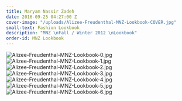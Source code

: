 ```yaml
---
title: Maryam Nassir Zadeh
date: 2016-09-25 04:27:00 Z
cover-image: "/uploads/Alizee-Freudenthal-MNZ-Lookbook-COVER.jpg"
small-text: Fashion Lookbook
description: "MNZ \nFall / Winter 2012 \nLookbook"
order-id: MNZ Lookbook
---
```


![Alizee-Freudenthal-MNZ-Lookbook-0.jpg](/uploads/Alizee-Freudenthal-MNZ-Lookbook-0.jpg)![Alizee-Freudenthal-MNZ-Lookbook-1.jpg](/uploads/Alizee-Freudenthal-MNZ-Lookbook-1.jpg)![Alizee-Freudenthal-MNZ-Lookbook-2.jpg](/uploads/Alizee-Freudenthal-MNZ-Lookbook-2.jpg)![Alizee-Freudenthal-MNZ-Lookbook-3.jpg](/uploads/Alizee-Freudenthal-MNZ-Lookbook-3.jpg)![Alizee-Freudenthal-MNZ-Lookbook-4.jpg](/uploads/Alizee-Freudenthal-MNZ-Lookbook-4.jpg)![Alizee-Freudenthal-MNZ-Lookbook-5.jpg](/uploads/Alizee-Freudenthal-MNZ-Lookbook-5.jpg)![Alizee-Freudenthal-MNZ-Lookbook-6.jpg](/uploads/Alizee-Freudenthal-MNZ-Lookbook-6.jpg)